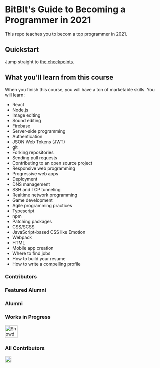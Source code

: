 # BitBlt's Guide to Becoming a Programmer in 2021

This repo teaches you to becom a top programmer in 2021.

## Quickstart

Jump straight to [the checkpoints](checkpoints.md#checkpoint-10).

## What you'll learn from this course

When you finish this course, you will have a ton of marketable skills. You will learn:

- React
- Node.js
- Image editing
- Sound editing
- Firebase
- Server-side programming
- Authentication
- JSON Web Tokens (JWT)
- git
- Forking repositories
- Sending pull requests
- Contributing to an open source project
- Responsive web programming
- Progressive web apps
- Deployment
- DNS management
- SSH and TCP tunneling
- Realtime network programming
- Game development
- Agile programming practices
- Typescript
- npm
- Patching packages
- CSS/SCSS
- JavaScript-based CSS like Emotion
- Webpack
- HTML
- Mobile app creation
- Where to find jobs
- How to build your resume
- How to write a compelling profile

### Contributors

### Featured Alumni

[//]: featured-alumni-faces

[//]: featured-alumni-faces

### Alumni

[//]: alumni-faces

[//]: alumni-faces

### Works in Progress

[//]: wip-faces
<a href="https://showdown-a462e.web.app"><img src="https://showdown-a462e.web.app/assets/icon/favicon.png" title="Showdown" width="40" height="40"></a>

[//]: wip-faces

### All Contributors

[//]: contributor-faces
<a href="https://github.com/benallfree"><img src="https://avatars2.githubusercontent.com/u/1068356?v=4" title="benallfree" width="20" height="20"></a>

[//]: contributor-faces
